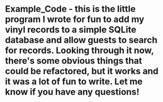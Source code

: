 # Example_Code - this is the little program I wrote for fun to add my vinyl records to a simple SQLite database and allow guests to search for records. Looking through it now, there's some obvious things that could be refactored, but it works and it was a lot of fun to write. Let me know if you have any questions!  


